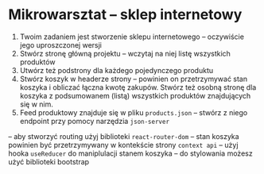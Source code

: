 # Mikrowarsztat – sklep internetowy

1. Twoim zadaniem jest stworzenie sklepu internetowego – oczywiście jego uproszczonej wersji
2. Stwórz stronę główną projektu – wczytaj na niej listę wszystkich produktów
3. Utwórz też podstrony dla każdego pojedynczego produktu
4. Stwórz koszyk w headerze strony – powinien on przetrzymywać stan koszyka i obliczać łączna kwotę zakupów. Stwórz też osobną stronę dla koszyka z podsumowanem (listą) wszystkich produktów znajdujących się w nim.
5. Feed produktowy znajduje się w pliku `products.json` – stwórz z niego endpoint przy pomocy narzędzia `json-server` 

– aby stworzyć routing użyj biblioteki `react-router-dom`
– stan koszyka powinien być przetrzymywany w kontekście strony `context api`
– użyj hooka `useReducer` do maniplulacji stanem koszyka
– do stylowania możesz użyć biblioteki bootstrap